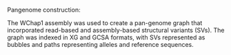 Pangenome construction:

The WChap1 assembly was used to create a pan-genome graph that incorporated read-based and assembly-based structural variants (SVs). The graph was indexed in XG and GCSA formats, with SVs represented as bubbles and paths representing alleles and reference sequences.
